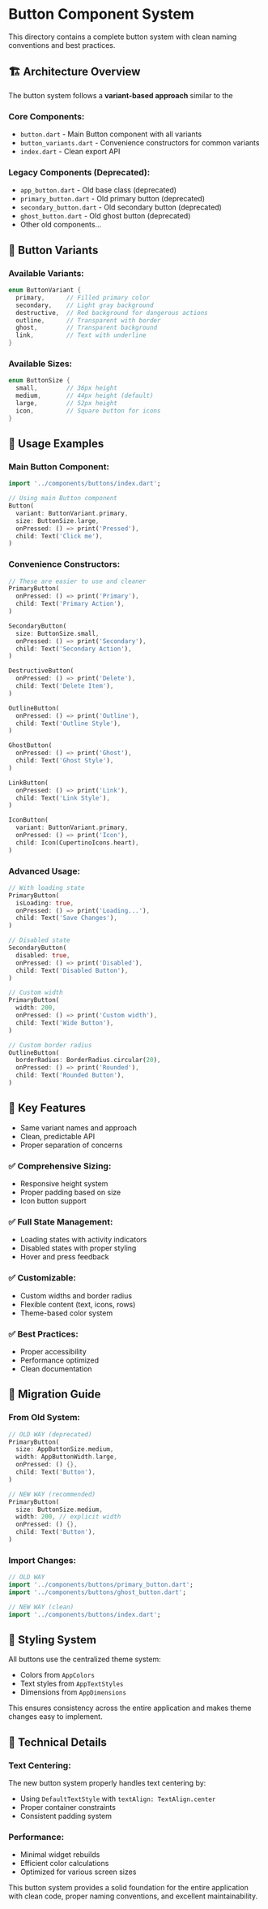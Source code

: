 # Button Component System

This directory contains a complete button system with clean naming conventions and best practices.

## 🏗️ **Architecture Overview**

The button system follows a **variant-based approach** similar to the

### **Core Components:**

- `button.dart` - Main Button component with all variants
- `button_variants.dart` - Convenience constructors for common variants
- `index.dart` - Clean export API

### **Legacy Components (Deprecated):**

- `app_button.dart` - Old base class (deprecated)
- `primary_button.dart` - Old primary button (deprecated)
- `secondary_button.dart` - Old secondary button (deprecated)
- `ghost_button.dart` - Old ghost button (deprecated)
- Other old components...

## 🎨 **Button Variants**

### **Available Variants:**

```dart
enum ButtonVariant {
  primary,      // Filled primary color
  secondary,    // Light gray background
  destructive,  // Red background for dangerous actions
  outline,      // Transparent with border
  ghost,        // Transparent background
  link,         // Text with underline
}
```

### **Available Sizes:**

```dart
enum ButtonSize {
  small,        // 36px height
  medium,       // 44px height (default)
  large,        // 52px height
  icon,         // Square button for icons
}
```

## 📝 **Usage Examples**

### **Main Button Component:**

```dart
import '../components/buttons/index.dart';

// Using main Button component
Button(
  variant: ButtonVariant.primary,
  size: ButtonSize.large,
  onPressed: () => print('Pressed'),
  child: Text('Click me'),
)
```

### **Convenience Constructors:**

```dart
// These are easier to use and cleaner
PrimaryButton(
  onPressed: () => print('Primary'),
  child: Text('Primary Action'),
)

SecondaryButton(
  size: ButtonSize.small,
  onPressed: () => print('Secondary'),
  child: Text('Secondary Action'),
)

DestructiveButton(
  onPressed: () => print('Delete'),
  child: Text('Delete Item'),
)

OutlineButton(
  onPressed: () => print('Outline'),
  child: Text('Outline Style'),
)

GhostButton(
  onPressed: () => print('Ghost'),
  child: Text('Ghost Style'),
)

LinkButton(
  onPressed: () => print('Link'),
  child: Text('Link Style'),
)

IconButton(
  variant: ButtonVariant.primary,
  onPressed: () => print('Icon'),
  child: Icon(CupertinoIcons.heart),
)
```

### **Advanced Usage:**

```dart
// With loading state
PrimaryButton(
  isLoading: true,
  onPressed: () => print('Loading...'),
  child: Text('Save Changes'),
)

// Disabled state
SecondaryButton(
  disabled: true,
  onPressed: () => print('Disabled'),
  child: Text('Disabled Button'),
)

// Custom width
PrimaryButton(
  width: 200,
  onPressed: () => print('Custom width'),
  child: Text('Wide Button'),
)

// Custom border radius
OutlineButton(
  borderRadius: BorderRadius.circular(20),
  onPressed: () => print('Rounded'),
  child: Text('Rounded Button'),
)
```

## 🎯 **Key Features**

- Same variant names and approach
- Clean, predictable API
- Proper separation of concerns

### **✅ Comprehensive Sizing:**

- Responsive height system
- Proper padding based on size
- Icon button support

### **✅ Full State Management:**

- Loading states with activity indicators
- Disabled states with proper styling
- Hover and press feedback

### **✅ Customizable:**

- Custom widths and border radius
- Flexible content (text, icons, rows)
- Theme-based color system

### **✅ Best Practices:**

- Proper accessibility
- Performance optimized
- Clean documentation

## 🔄 **Migration Guide**

### **From Old System:**

```dart
// OLD WAY (deprecated)
PrimaryButton(
  size: AppButtonSize.medium,
  width: AppButtonWidth.large,
  onPressed: () {},
  child: Text('Button'),
)

// NEW WAY (recommended)
PrimaryButton(
  size: ButtonSize.medium,
  width: 200, // explicit width
  onPressed: () {},
  child: Text('Button'),
)
```

### **Import Changes:**

```dart
// OLD WAY
import '../components/buttons/primary_button.dart';
import '../components/buttons/ghost_button.dart';

// NEW WAY (clean)
import '../components/buttons/index.dart';
```

## 🎨 **Styling System**

All buttons use the centralized theme system:

- Colors from `AppColors`
- Text styles from `AppTextStyles`
- Dimensions from `AppDimensions`

This ensures consistency across the entire application and makes theme changes easy to implement.

## 🔧 **Technical Details**

### **Text Centering:**

The new button system properly handles text centering by:

- Using `DefaultTextStyle` with `textAlign: TextAlign.center`
- Proper container constraints
- Consistent padding system

### **Performance:**

- Minimal widget rebuilds
- Efficient color calculations
- Optimized for various screen sizes

This button system provides a solid foundation for the entire application with clean code, proper naming conventions, and excellent maintainability.
